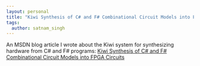 ```yaml
---
layout: personal
title: "Kiwi Synthesis of C# and F# Combinational Circuit Models into FPGA Circuits. 28 April 2010"
tags:
  author: satnam_singh
---
```

An MSDN blog article I wrote about the Kiwi system for synthesizing hardware from C# and F# programs: [Kiwi Synthesis of C# and F# Combinational Circuit Models into FPGA Circuits](https://web.archive.org/web/20110108101813/http://blogs.msdn.com/b/satnam_singh/archive/2010/04/28/kiwi-synthesis-of-c-and-f-combinational-circuit-models-into-fpga-circuits.aspx)